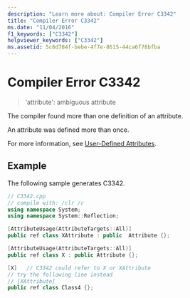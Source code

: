 ```yaml
---
description: "Learn more about: Compiler Error C3342"
title: "Compiler Error C3342"
ms.date: "11/04/2016"
f1_keywords: ["C3342"]
helpviewer_keywords: ["C3342"]
ms.assetid: 5c6d784f-bebe-4f7e-8615-44ca6f78bfba
---
```

# Compiler Error C3342

> 'attribute': ambiguous attribute

The compiler found more than one definition of an attribute.

An attribute was defined more than once.

For more information, see [User-Defined Attributes](../../extensions/user-defined-attributes-cpp-component-extensions.md).

## Example

The following sample generates C3342.

```cpp
// C3342.cpp
// compile with: /clr /c
using namespace System;
using namespace System::Reflection;

[AttributeUsage(AttributeTargets::All)]
public ref class XAttribute : public  Attribute {};

[AttributeUsage(AttributeTargets::All)]
public ref class X : public Attribute {};

[X]   // C3342 could refer to X or XAttribute
// try the following line instead
// [XAttribute]
public ref class Class4 {};
```
